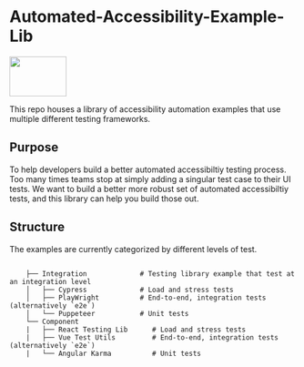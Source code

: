 # Automated-Accessibility-Example-Lib
<img src="https://t4.ftcdn.net/jpg/03/09/54/77/360_F_309547763_hfMHTCBPN5pp1PGZS0uveXdZM7vXD6tl.jpg" height="70px" width="100px" alt="" />
</p>

This repo houses a library of accessibility automation examples that use multiple different testing frameworks.

## Purpose

To help developers build a better automated accessibiltiy testing process. Too many times teams stop at simply adding a singular test 
case to their UI tests. We want to build a better more robust set of automated accessibiltiy tests, and this library can help you build those out. 

## Structure

The examples are currently categorized by different levels of test. 

```

    ├── Integration             # Testing library example that test at an integration level
    │   ├── Cypress             # Load and stress tests
    │   ├── PlayWright          # End-to-end, integration tests (alternatively `e2e`)
    │   └── Puppeteer           # Unit tests
    └── Component
    |   ├── React Testing Lib      # Load and stress tests
    |   ├── Vue Test Utils         # End-to-end, integration tests (alternatively `e2e`)
    |   └── Angular Karma          # Unit tests

```
